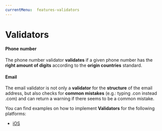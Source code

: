 ```yaml
---
currentMenu:  features-validators
---
```


# Validators

#### Phone number

The phone number validator **validates** if a given phone number has the **right amount of digits** according to the **origin countries** standard.

#### Email

The email validator is not only a **validator** for the **structure** of the email address, but also checks for **common mistakes** (e.g.: typing .con instead .com) and can return a warning if there seems to be a common mistake. 



You can find examples on how to implement **Validators** for the following platforms:

- [iOS](../../docs/guides/iOS/iOS-Validators.html)